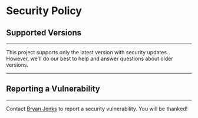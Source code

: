 # Security Policy

## Supported Versions

---

This project supports only the latest version with security updates. However, we'll do our best to help and answer questions about older versions.

---

## Reporting a Vulnerability

---

Contact [Bryan Jenks](mailto:bryan@bryanjenks.dev?subject=Security%20Vulnerability) to report a security vulnerability. You will be thanked!

